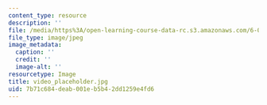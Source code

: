 ```yaml
---
content_type: resource
description: ''
file: /media/https%3A/open-learning-course-data-rc.s3.amazonaws.com/6-033-computer-system-engineering-spring-2018/7b71c684deab001eb5b42dd1259e4fd6_video_placeholder.jpg
file_type: image/jpeg
image_metadata:
  caption: ''
  credit: ''
  image-alt: ''
resourcetype: Image
title: video_placeholder.jpg
uid: 7b71c684-deab-001e-b5b4-2dd1259e4fd6
---
```


